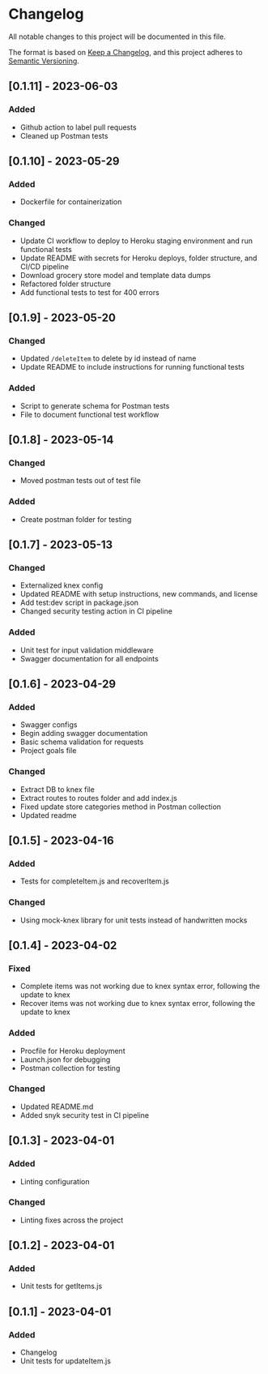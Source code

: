 # Changelog

All notable changes to this project will be documented in this file.

The format is based on [Keep a Changelog](https://keepachangelog.com/en/1.0.0/), and this project adheres to [Semantic Versioning](https://semver.org/spec/v2.0.0.html).

## [0.1.11] - 2023-06-03
### Added
- Github action to label pull requests
- Cleaned up Postman tests

## [0.1.10] - 2023-05-29
### Added
- Dockerfile for containerization

### Changed
- Update CI workflow to deploy to Heroku staging environment and run functional tests
- Update README with secrets for Heroku deploys, folder structure, and CI/CD pipeline
- Download grocery store model and template data dumps
- Refactored folder structure
- Add functional tests to test for 400 errors 

## [0.1.9] - 2023-05-20
### Changed
- Updated `/deleteItem` to delete by id instead of name
- Update README to include instructions for running functional tests

### Added
- Script to generate schema for Postman tests
- File to document functional test workflow

## [0.1.8] - 2023-05-14
### Changed
- Moved postman tests out of test file

### Added
- Create postman folder for testing

## [0.1.7] - 2023-05-13
### Changed
- Externalized knex config
- Updated README with setup instructions, new commands, and license
- Add test:dev script in package.json
- Changed security testing action in CI pipeline

### Added
- Unit test for input validation middleware
- Swagger documentation for all endpoints

## [0.1.6] - 2023-04-29
### Added
- Swagger configs
- Begin adding swagger documentation
- Basic schema validation for requests
- Project goals file

### Changed
- Extract DB to knex file
- Extract routes to routes folder and add index.js
- Fixed update store categories method in Postman collection
- Updated readme

## [0.1.5] - 2023-04-16
### Added
- Tests for completeItem.js and recoverItem.js

### Changed
- Using mock-knex library for unit tests instead of handwritten mocks

## [0.1.4] - 2023-04-02
### Fixed
- Complete items was not working due to knex syntax error, following the update to knex
- Recover items was not working due to knex syntax error, following the update to knex

### Added
- Procfile for Heroku deployment
- Launch.json for debugging
- Postman collection for testing

### Changed
- Updated README.md
- Added snyk security test in CI pipeline

## [0.1.3] - 2023-04-01
### Added
- Linting configuration
### Changed
- Linting fixes across the project

## [0.1.2] - 2023-04-01
### Added
- Unit tests for getItems.js

## [0.1.1] - 2023-04-01
### Added
- Changelog
- Unit tests for updateItem.js
